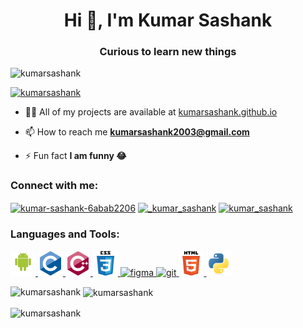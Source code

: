 <h1 align="center">Hi 👋, I'm Kumar Sashank</h1>
<h3 align="center">Curious to learn new things</h3>

<p align="left"> <img src="https://komarev.com/ghpvc/?username=kumarsashank&label=Profile%20views&color=0e75b6&style=flat" alt="kumarsashank" /> </p>

<p align="left"> <a href="https://github.com/ryo-ma/github-profile-trophy"><img src="https://github-profile-trophy.vercel.app/?username=kumarsashank" alt="kumarsashank" /></a> </p>

- 👨‍💻 All of my projects are available at [kumarsashank.github.io](kumarsashank.github.io)

- 📫 How to reach me **kumarsashank2003@gmail.com**

- ⚡ Fun fact **I am funny 😂**

<h3 align="left">Connect with me:</h3>
<p align="left">
<a href="https://linkedin.com/in/kumar-sashank-6abab2206" target="blank"><img align="center" src="https://raw.githubusercontent.com/rahuldkjain/github-profile-readme-generator/master/src/images/icons/Social/linked-in-alt.svg" alt="kumar-sashank-6abab2206" height="30" width="40" /></a>
<a href="https://instagram.com/_kumar_sashank" target="blank"><img align="center" src="https://raw.githubusercontent.com/rahuldkjain/github-profile-readme-generator/master/src/images/icons/Social/instagram.svg" alt="_kumar_sashank" height="30" width="40" /></a>
<a href="https://dribbble.com/kumar_sashank" target="blank"><img align="center" src="https://raw.githubusercontent.com/rahuldkjain/github-profile-readme-generator/master/src/images/icons/Social/dribbble.svg" alt="kumar_sashank" height="30" width="40" /></a>
</p>

<h3 align="left">Languages and Tools:</h3>
<p align="left"> <a href="https://developer.android.com" target="_blank" rel="noreferrer"> <img src="https://raw.githubusercontent.com/devicons/devicon/master/icons/android/android-original-wordmark.svg" alt="android" width="40" height="40"/> </a> <a href="https://www.cprogramming.com/" target="_blank" rel="noreferrer"> <img src="https://raw.githubusercontent.com/devicons/devicon/master/icons/c/c-original.svg" alt="c" width="40" height="40"/> </a> <a href="https://www.w3schools.com/cpp/" target="_blank" rel="noreferrer"> <img src="https://raw.githubusercontent.com/devicons/devicon/master/icons/cplusplus/cplusplus-original.svg" alt="cplusplus" width="40" height="40"/> </a> <a href="https://www.w3schools.com/css/" target="_blank" rel="noreferrer"> <img src="https://raw.githubusercontent.com/devicons/devicon/master/icons/css3/css3-original-wordmark.svg" alt="css3" width="40" height="40"/> </a> <a href="https://www.figma.com/" target="_blank" rel="noreferrer"> <img src="https://www.vectorlogo.zone/logos/figma/figma-icon.svg" alt="figma" width="40" height="40"/> </a> <a href="https://git-scm.com/" target="_blank" rel="noreferrer"> <img src="https://www.vectorlogo.zone/logos/git-scm/git-scm-icon.svg" alt="git" width="40" height="40"/> </a> <a href="https://www.w3.org/html/" target="_blank" rel="noreferrer"> <img src="https://raw.githubusercontent.com/devicons/devicon/master/icons/html5/html5-original-wordmark.svg" alt="html5" width="40" height="40"/> </a> <a href="https://www.python.org" target="_blank" rel="noreferrer"> <img src="https://raw.githubusercontent.com/devicons/devicon/master/icons/python/python-original.svg" alt="python" width="40" height="40"/> </a> </p>

<p><img align="left" src="https://github-readme-stats.vercel.app/api/top-langs?username=kumarsashank&show_icons=true&locale=en&layout=compact" alt="kumarsashank" /></p>

<p>&nbsp;<img align="center" src="https://github-readme-stats.vercel.app/api?username=kumarsashank&show_icons=true&locale=en" alt="kumarsashank" /></p>

<p><img align="center" src="https://github-readme-streak-stats.herokuapp.com/?user=kumarsashank&" alt="kumarsashank" /></p>
